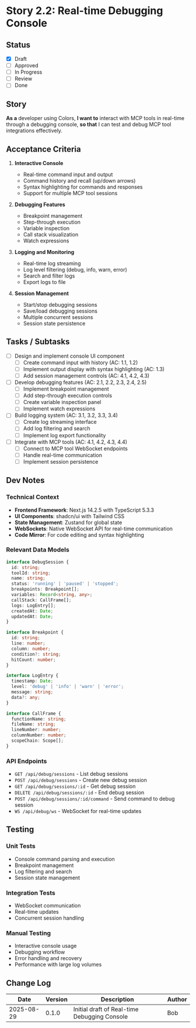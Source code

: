 # Story 2.2: Real-time Debugging Console

## Status

- [x] Draft
- [ ] Approved
- [ ] In Progress
- [ ] Review
- [ ] Done

## Story

**As a** developer using Colors,
**I want to** interact with MCP tools in real-time through a debugging console,
**so that** I can test and debug MCP tool integrations effectively.

## Acceptance Criteria

1. **Interactive Console**
   - Real-time command input and output
   - Command history and recall (up/down arrows)
   - Syntax highlighting for commands and responses
   - Support for multiple MCP tool sessions

2. **Debugging Features**
   - Breakpoint management
   - Step-through execution
   - Variable inspection
   - Call stack visualization
   - Watch expressions

3. **Logging and Monitoring**
   - Real-time log streaming
   - Log level filtering (debug, info, warn, error)
   - Search and filter logs
   - Export logs to file

4. **Session Management**
   - Start/stop debugging sessions
   - Save/load debugging sessions
   - Multiple concurrent sessions
   - Session state persistence

## Tasks / Subtasks

- [ ] Design and implement console UI component
  - [ ] Create command input with history (AC: 1.1, 1.2)
  - [ ] Implement output display with syntax highlighting (AC: 1.3)
  - [ ] Add session management controls (AC: 4.1, 4.2, 4.3)

- [ ] Develop debugging features (AC: 2.1, 2.2, 2.3, 2.4, 2.5)
  - [ ] Implement breakpoint management
  - [ ] Add step-through execution controls
  - [ ] Create variable inspection panel
  - [ ] Implement watch expressions

- [ ] Build logging system (AC: 3.1, 3.2, 3.3, 3.4)
  - [ ] Create log streaming interface
  - [ ] Add log filtering and search
  - [ ] Implement log export functionality

- [ ] Integrate with MCP tools (AC: 4.1, 4.2, 4.3, 4.4)
  - [ ] Connect to MCP tool WebSocket endpoints
  - [ ] Handle real-time communication
  - [ ] Implement session persistence

## Dev Notes

### Technical Context

- **Frontend Framework**: Next.js 14.2.5 with TypeScript 5.3.3
- **UI Components**: shadcn/ui with Tailwind CSS
- **State Management**: Zustand for global state
- **WebSockets**: Native WebSocket API for real-time communication
- **Code Mirror**: For code editing and syntax highlighting

### Relevant Data Models

```typescript
interface DebugSession {
  id: string;
  toolId: string;
  name: string;
  status: 'running' | 'paused' | 'stopped';
  breakpoints: Breakpoint[];
  variables: Record<string, any>;
  callStack: CallFrame[];
  logs: LogEntry[];
  createdAt: Date;
  updatedAt: Date;
}

interface Breakpoint {
  id: string;
  line: number;
  column: number;
  condition?: string;
  hitCount: number;
}

interface LogEntry {
  timestamp: Date;
  level: 'debug' | 'info' | 'warn' | 'error';
  message: string;
  data?: any;
}

interface CallFrame {
  functionName: string;
  fileName: string;
  lineNumber: number;
  columnNumber: number;
  scopeChain: Scope[];
}
```

### API Endpoints

- `GET /api/debug/sessions` - List debug sessions
- `POST /api/debug/sessions` - Create new debug session
- `GET /api/debug/sessions/:id` - Get debug session
- `DELETE /api/debug/sessions/:id` - End debug session
- `POST /api/debug/sessions/:id/command` - Send command to debug session
- `WS /api/debug/ws` - WebSocket for real-time updates

## Testing

### Unit Tests

- Console command parsing and execution
- Breakpoint management
- Log filtering and search
- Session state management

### Integration Tests

- WebSocket communication
- Real-time updates
- Concurrent session handling

### Manual Testing

- Interactive console usage
- Debugging workflow
- Error handling and recovery
- Performance with large log volumes

## Change Log

| Date       | Version | Description                          | Author |
|------------|---------|--------------------------------------|--------|
| 2025-08-29 | 0.1.0   | Initial draft of Real-time Debugging Console | Bob    |
